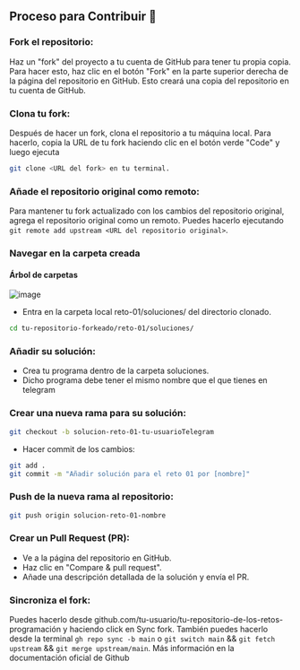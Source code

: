 ## Proceso para Contribuir  🚀
### Fork el repositorio: 
Haz un "fork" del proyecto a tu cuenta de GitHub para tener tu propia copia. Para hacer esto, haz clic en el botón "Fork" en la parte superior derecha de la página del repositorio en GitHub. Esto creará una copia del repositorio en tu cuenta de GitHub.

### Clona tu fork:  
Después de hacer un fork, clona el repositorio a tu máquina local. Para hacerlo, copia la URL de tu fork haciendo clic en el botón verde "Code" y luego ejecuta 
```sh
git clone <URL del fork> en tu terminal.
```

### Añade el repositorio original como remoto:  
Para mantener tu fork actualizado con los cambios del repositorio original, agrega el repositorio original como un remoto. Puedes hacerlo ejecutando `git remote add upstream <URL del repositorio original>`.

### Navegar en la carpeta creada 
#### Árbol de carpetas 

![image](https://github.com/Jloen1999/retosITCodeEG/assets/74373827/7256a6b1-56da-4ec3-9a20-7c1272ef7088)



- Entra en la carpeta local reto-01/soluciones/ del directorio clonado.
```sh
cd tu-repositorio-forkeado/reto-01/soluciones/
```

### Añadir su solución:

- Crea tu programa dentro de la carpeta soluciones.
- Dicho programa debe tener el mismo nombre que el que tienes en telegram

### Crear una nueva rama para su solución:
```sh
git checkout -b solucion-reto-01-tu-usuarioTelegram
```

- Hacer commit de los cambios:

```sh
git add .
git commit -m "Añadir solución para el reto 01 por [nombre]"
```

### Push de la nueva rama al repositorio:

```sh
git push origin solucion-reto-01-nombre
```

### Crear un Pull Request (PR):
- Ve a la página del repositorio en GitHub.
- Haz clic en "Compare & pull request".
- Añade una descripción detallada de la solución y envía el PR.
### Sincroniza el fork:  
Puedes hacerlo desde github.com/tu-usuario/tu-repositorio-de-los-retos-programación y haciendo click en Sync fork. También puedes hacerlo desde la terminal `gh repo sync -b main` o `git switch main` && `git fetch upstream` && `git merge upstream/main`. Más información en la documentación oficial de Github
